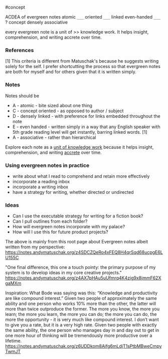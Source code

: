 #concept

ACDEA of evergreen notes
atomic
`___` oriented
`___` linked
even-handed
`___`
?
concept
densely
associative
<!--SR:!2024-09-25,3,252-->

every evergreen note is a unit of >> knowledge work. It helps insight, comprehension, and writing accrete over time.
<!--SR:!2024-09-26,4,270-->
### References

[1] This criteria is different from Matuschak's because he suggests writing solely for the self. I prefer shortcutting the process so that evergreen notes are both for myself and for others given that it is written simply. 


### Notes

Notes should be
- A - atomic - bite sized about one thing
- C - concept oriented - as opposed to author / subject
- D - densely linked - with preference for links embedded throughout the note 
- E - even handed - written simply in a way that any English speaker with 5th grade reading level will get instantly, barring linked words. [1]
- A - associative - rather than hierarchical 

Explore each note as a [unit of knowledge work](https://notes.andymatuschak.org/z3SjnvsB5aR2ddsycyXofbYR7fCxo7RmKW2be) because it helps insight, comprehension, and writing [accrete](https://notes.andymatuschak.org/z6UDDkom8Aifg6mLdjT1sPtbMBweCmpyTwmJT) over time. 

### Using evergreen notes in practice
- write about what I read to comprehend and retain more effectively 
- incorporate a reading inbox
- incorporate a writing inbox
- have a strategy for writing, whether directed or undirected 



### Ideas
- Can I use the executable strategy for writing for a fiction book?
- Can I pull outlines from each folder?
- How will evergreen notes incorporate with my palace?
- How will I use this for future product projects? 




The above is mainly from this root page about Evergreen notes albeit written from my perspective: https://notes.andymatuschak.org/z4SDCZQeRo4xFEQ8H4qrSqd68ucpgE6LU155C

"One final difference, this one a touch pointy: the primary purpose of my system is to develop ideas in my core creative projects."
https://notes.andymatuschak.org/z4AX7pHAu5uUfmrq4K4zig9x8jmmF62XgaMXm

Inspiration:
What Bode was saying was this: “Knowledge and productivity are like compound interest.” Given two people of approximately the same ability and one person who works 10% more than the other, the latter will more than twice outproduce the former. The more you know, the more you learn; the more you learn, the more you can do; the more you can do, the more the opportunity - it is very much like compound interest. I don’t want to give you a rate, but it is a very high rate. Given two people with exactly the same ability, the one person who manages day in and day out to get in one more hour of thinking will be tremendously more productive over a lifetime.
https://notes.andymatuschak.org/z6UDDkom8Aifg6mLdjT1sPtbMBweCmpyTwmJT

